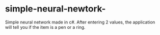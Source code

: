# simple-neural-newtork-
Simple neural network made in c#. After entering 2 values, the application will tell you if the item is a pen or a ring.
